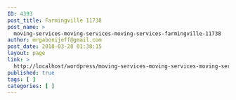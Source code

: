 ```yaml
---
ID: 4393
post_title: Farmingville 11738
post_name: >
  moving-services-moving-services-moving-services-farmingville-11738
author: mrgabonijeff@gmail.com
post_date: 2018-03-28 01:38:15
layout: page
link: >
  http://localhost/wordpress/moving-services-moving-services-moving-services-farmingville-11738/
published: true
tags: [ ]
categories: [ ]
---
```

